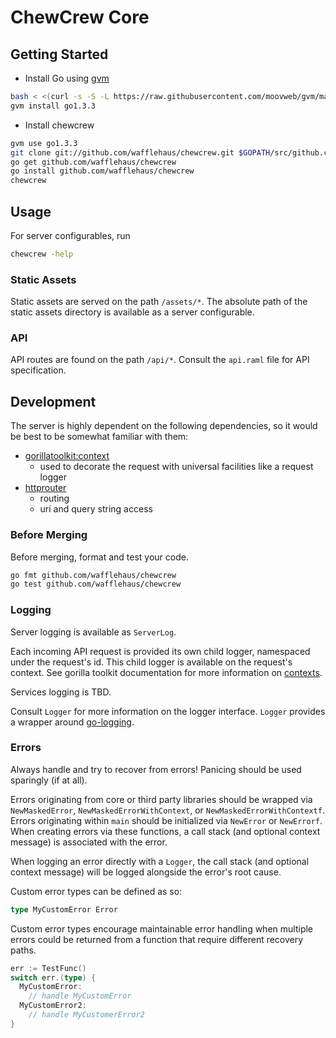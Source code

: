 # ChewCrew Core

## Getting Started

* Install Go using [gvm](https://github.com/moovweb/gvm)
```bash
bash < <(curl -s -S -L https://raw.githubusercontent.com/moovweb/gvm/master/binscripts/gvm-installer)
gvm install go1.3.3
```

* Install chewcrew
```bash
gvm use go1.3.3
git clone git://github.com/wafflehaus/chewcrew.git $GOPATH/src/github.com/wafflehaus/chewcrew
go get github.com/wafflehaus/chewcrew
go install github.com/wafflehaus/chewcrew
chewcrew
```

## Usage

For server configurables, run
```bash
chewcrew -help
```

### Static Assets

Static assets are served on the path `/assets/*`. The absolute path of the static assets directory is available as a server configurable.

### API

API routes are found on the path `/api/*`. Consult the `api.raml` file for API specification.

## Development

The server is highly dependent on the following dependencies, so it would be best to be somewhat familiar with them:
* [gorillatoolkit:context](http://www.gorillatoolkit.org/pkg/context)
  * used to decorate the request with universal facilities like a request logger
* [httprouter](https://github.com/julienschmidt/httprouter)
  * routing
  * uri and query string access

### Before Merging

Before merging, format and test your code.

```bash
go fmt github.com/wafflehaus/chewcrew
go test github.com/wafflehaus/chewcrew
```

### Logging

Server logging is available as `ServerLog`.

Each incoming API request is provided its own child logger, namespaced under the request's id. This child logger is available on the request's context. See gorilla toolkit documentation for more information on [contexts](http://www.gorillatoolkit.org/pkg/context).

Services logging is TBD.

Consult `Logger` for more information on the logger interface. `Logger` provides a wrapper around [go-logging](https://github.com/op/go-logging).

### Errors

Always handle and try to recover from errors! Panicing should be used sparingly (if at all).

Errors originating from core or third party libraries should be wrapped via `NewMaskedError`, `NewMaskedErrorWithContext`, or `NewMaskedErrorWithContextf`. Errors originating within `main` should be initialized via `NewError` or `NewErrorf`. When creating errors via these functions, a call stack (and optional context message) is associated with the error.

When logging an error directly with a `Logger`, the call stack (and optional context message) will be logged alongside the error's root cause.

Custom error types can be defined as so:
```go
type MyCustomError Error
```

Custom error types encourage maintainable error handling when multiple errors could be returned from a function that require different recovery paths.
```go
err := TestFunc()
switch err.(type) {
  MyCustomError:
    // handle MyCustomError
  MyCustomError2:
    // handle MyCustomerError2
}
```
